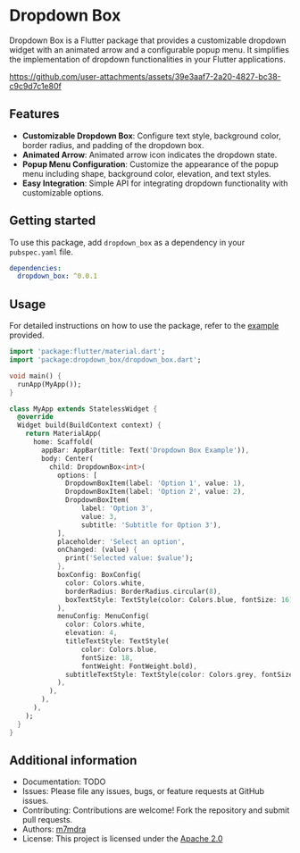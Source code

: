 # Dropdown Box

Dropdown Box is a Flutter package that provides a customizable dropdown widget with an animated arrow and a configurable popup menu. It simplifies the implementation of dropdown functionalities in your Flutter applications.


https://github.com/user-attachments/assets/39e3aaf7-2a20-4827-bc38-c9c9d7c1e80f


## Features

- **Customizable Dropdown Box**: Configure text style, background color, border radius, and padding of the dropdown box.
- **Animated Arrow**: Animated arrow icon indicates the dropdown state.
- **Popup Menu Configuration**: Customize the appearance of the popup menu including shape, background color, elevation, and text styles.
- **Easy Integration**: Simple API for integrating dropdown functionality with customizable options.

## Getting started

To use this package, add `dropdown_box` as a dependency in your `pubspec.yaml` file.

```yaml  
dependencies:  
  dropdown_box: ^0.0.1
```  
## Usage
For detailed instructions on how to use the package, refer to the [example](example) provided.

```dart  
import 'package:flutter/material.dart';
import 'package:dropdown_box/dropdown_box.dart';

void main() {
  runApp(MyApp());
}

class MyApp extends StatelessWidget {
  @override
  Widget build(BuildContext context) {
    return MaterialApp(
      home: Scaffold(
        appBar: AppBar(title: Text('Dropdown Box Example')),
        body: Center(
          child: DropdownBox<int>(
            options: [
              DropdownBoxItem(label: 'Option 1', value: 1),
              DropdownBoxItem(label: 'Option 2', value: 2),
              DropdownBoxItem(
                  label: 'Option 3',
                  value: 3,
                  subtitle: 'Subtitle for Option 3'),
            ],
            placeholder: 'Select an option',
            onChanged: (value) {
              print('Selected value: $value');
            },
            boxConfig: BoxConfig(
              color: Colors.white,
              borderRadius: BorderRadius.circular(8),
              boxTextStyle: TextStyle(color: Colors.blue, fontSize: 16),
            ),
            menuConfig: MenuConfig(
              color: Colors.white,
              elevation: 4,
              titleTextStyle: TextStyle(
                  color: Colors.blue,
                  fontSize: 18,
                  fontWeight: FontWeight.bold),
              subtitleTextStyle: TextStyle(color: Colors.grey, fontSize: 14),
            ),
          ),
        ),
      ),
    );
  }
}

```  

## Additional information

* Documentation: TODO
* Issues: Please file any issues, bugs, or feature requests at GitHub issues.
* Contributing: Contributions are welcome! Fork the repository and submit pull requests.
* Authors: [m7mdra](https://github.com/m7mdra/)
* License: This project is licensed under the [Apache 2.0](LICENSE)
